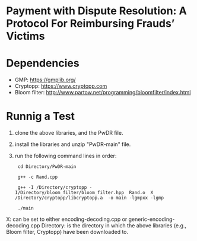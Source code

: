 # Payment with Dispute Resolution: A Protocol For Reimbursing Frauds’ Victims


# Dependencies

* GMP: https://gmplib.org/
* Cryptopp: https://www.cryptopp.com
* Bloom filter: http://www.partow.net/programming/bloomfilter/index.html


# Runnig a Test

1. clone the above libraries, and the PwDR file.
2. install the libraries and unzip "PwDR-main" file.
3. run the following command lines in order:

        cd Directory/PwDR-main
        
        g++ -c Rand.cpp
        
        g++ -I /Directory/cryptopp -I/Directory/bloom_filter/bloom_filter.hpp  Rand.o  X /Directory/cryptopp/libcryptopp.a  -o main -lgmpxx -lgmp
        
        ./main
        
        
 X: can be set to either encoding-decoding.cpp or generic-encoding-decoding.cpp
 Directory: is the directory in which the above libraries (e.g., Bloom filter, Cryptopp) have been downloaded to. 

